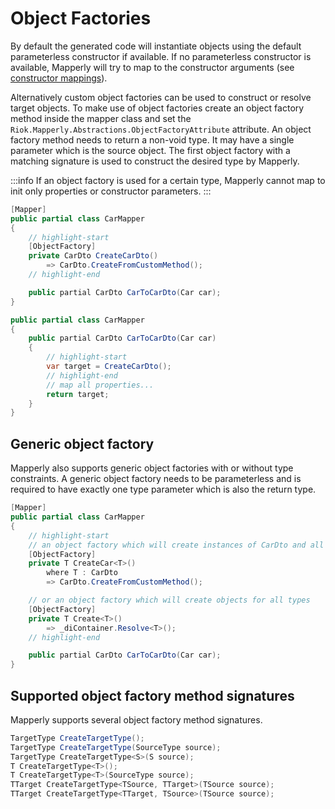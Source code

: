 # Object Factories

By default the generated code will instantiate objects using the default parameterless constructor if available.
If no parameterless constructor is available, Mapperly will try to map to the constructor arguments (see [constructor mappings](./07-ctor-mappings.md)).

Alternatively custom object factories can be used to construct or resolve target objects.
To make use of object factories create an object factory method inside the mapper class
and set the `Riok.Mapperly.Abstractions.ObjectFactoryAttribute` attribute.
An object factory method needs to return a non-void type. It may have a single parameter which is the source object.
The first object factory with a matching signature is used to construct the desired type by Mapperly.

:::info
If an object factory is used for a certain type,
Mapperly cannot map to init only properties or constructor parameters.
:::

```csharp title="Example"
[Mapper]
public partial class CarMapper
{
    // highlight-start
    [ObjectFactory]
    private CarDto CreateCarDto()
        => CarDto.CreateFromCustomMethod();
    // highlight-end

    public partial CarDto CarToCarDto(Car car);
}
```

```csharp title="Generated code"
public partial class CarMapper
{
    public partial CarDto CarToCarDto(Car car)
    {
        // highlight-start
        var target = CreateCarDto();
        // highlight-end
        // map all properties...
        return target;
    }
}
```

## Generic object factory

Mapperly also supports generic object factories with or without type constraints.
A generic object factory needs to be parameterless
and is required to have exactly one type parameter which is also the return type.

```csharp
[Mapper]
public partial class CarMapper
{
    // highlight-start
    // an object factory which will create instances of CarDto and all it's subclasses
    [ObjectFactory]
    private T CreateCar<T>()
        where T : CarDto
        => CarDto.CreateFromCustomMethod();

    // or an object factory which will create objects for all types
    [ObjectFactory]
    private T Create<T>()
        => _diContainer.Resolve<T>();
    // highlight-end

    public partial CarDto CarToCarDto(Car car);
}
```

## Supported object factory method signatures

Mapperly supports several object factory method signatures.

```csharp title="Supported object factory method signatures"
TargetType CreateTargetType();
TargetType CreateTargetType(SourceType source);
TargetType CreateTargetType<S>(S source);
T CreateTargetType<T>();
T CreateTargetType<T>(SourceType source);
TTarget CreateTargetType<TSource, TTarget>(TSource source);
TTarget CreateTargetType<TTarget, TSource>(TSource source);
```
